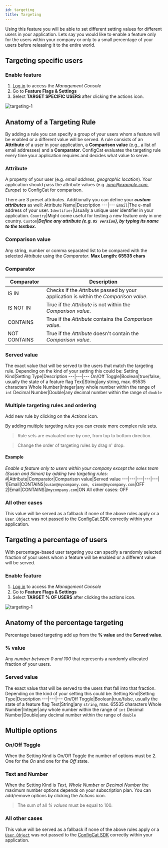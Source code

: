 ```yaml
---
id: targeting
title: Targeting
---
```

Using this feature you will be able to set different setting values for different users in your application. Lets say you would like to enable a feature only for the users within your company  or only to a small percentage of your users before releasing it to the entire world.

## Targeting specific users
### Enable feature
1. <a href="https://app.configcat.com/login" target="_blank">Log in</a> to access the *Management Console*
2. Go to **Feature Flags & Settings**
3. Select **TARGET SPECIFIC USERS** after clicking the actions icon.

![targeting-1](assets/targeting-1.png)

## Anatomy of a Targeting Rule
By adding a rule you can specify a group of your users whom a feature will be enabled or a different value will be served. A rule consists of an **Attribute** of a user in your application, a **Comparison value** (e.g., a list of email addresses) and a **Comparator**. ConfigCat evaluates the targeting rule every time your application requires and decides what value to serve.
### Attribute
A property of your user (e.g. *email address*, *geographic location*). Your application should pass the attribute values (e.g. *jane@example.com*, *Europe*) to ConfigCat for comparison.

There are 3 preset attributes. Additionally you can define your ***custom attributes*** as well:
Attribute Name|Description
---|---
`Email`|The e-mail address of your user.
`Identifier`|Usually a unique user identifier in your application.
`Country`|Might come useful for testing a new feature only in one country.
`Custom`|***Define any attribute (e.g. `OS version`), by typing its name to the textbox.***

### Comparison value
Any string, number or comma separated list to be compared with the selected *Attribute* using the *Comparator*. **Max Length: 65535 chars**

### Comparator
Comparator|Description
---|---
IS IN|Checks if the *Attribute* passed by your application is within the *Comparison value*.
IS NOT IN|True if the *Attribute* is not within the *Comparison value*.
CONTAINS|True if the *Attribute* contains the *Comparison value*.
NOT CONTAINS|True if the *Attribute* doesn't contain the *Comparison value*.

### Served value
The exact value that will be served to the users that match the targeting rule. Depending on the kind of your setting this could be:
Setting Kind|Setting Type|Description
---|---|---
On/Off Toggle|Boolean|true/false, usually the state of a feature flag
Text|String|any string, max. 65535 characters
Whole Number|Integer|any whole number within the range of `int`
Decimal Number|Double|any decimal number within the range of `double`

### Multiple targeting rules and ordering
Add new rule by clicking on the *Actions* icon.

By adding multiple targeting rules you can create more complex rule sets.
>Rule sets are evaluated one by one, from top to bottom direction.

>Change the order of targeting rules by drag n' drop.

#### Example
*Enable a feature only to users within your company except the sales team (Susan and Simon) by adding two targeting rules:*
#|Attribute|Comparator|Comparison value|Served value
---|---|---|---|---|
1|Email|CONTAINS|`susan@mycompany.com, simon@mycompany.com`|OFF
2|Email|CONTAINS|`@mycompany.com`|ON
All other cases: OFF

### All other cases
This value will be served as a fallback if none of the above rules apply or a [`User Object`](advanced/user-object.md) was not passed to the [ConfigCat SDK](sdk-reference/overview.md) correctly within your application.

## Targeting a percentage of users
With percentage-based user targeting you can specify a randomly selected fraction of your users whom a feature will be enabled or a different value will be served.

### Enable feature
1. <a href="https://app.configcat.com/login" target="_blank">Log in</a> to access the *Management Console*
2. Go to **Feature Flags & Settings**
3. Select **TARGET % OF USERS** after clicking the actions icon.

![targeting-1](assets/targeting-1.png)

## Anatomy of the percentage targeting
Percentage based targeting add up from the **% value** and the **Served value**.
### % value
Any *number between 0 and 100* that represents a randomly allocated fraction of your users.
### Served value
The exact value that will be served to the users that fall into that fraction. Depending on the kind of your setting this could be:
Setting Kind|Setting Type|Description
---|---|---
On/Off Toggle|Boolean|true/false, usually the state of a feature flag
Text|String|any `string`, max. 65535 characters
Whole Number|Integer|any whole number within the range of `int`
Decimal Number|Double|any decimal number within the range of `double`

## Multiple options
### On/Off Toggle
When the Setting Kind is On/Off Toggle the number of options must be 2. One for the *On* and one for the *Off* state.
### Text and Number
When the Setting Kind is *Text*, *Whole Number* or *Decimal Number* the maximum number options depends on your subscription plan. You can add/remove options by clicking the *Actions* icon.

> The sum of all *% values* must be equal to 100.

### All other cases
This value will be served as a fallback if none of the above rules apply or a [`User Object`](advanced/user-object.md) was not passed to the [ConfigCat SDK](sdk-reference/overview.md) correctly within your application.
